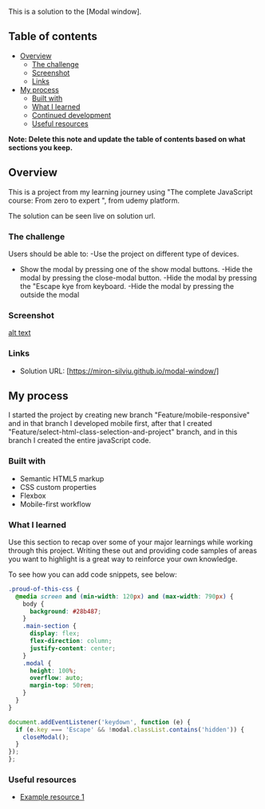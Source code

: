 This is a solution to the [Modal window].

## Table of contents

- [Overview](#overview)
  - [The challenge](#the-challenge)
  - [Screenshot](#screenshot)
  - [Links](#links)
- [My process](#my-process)
  - [Built with](#built-with)
  - [What I learned](#what-i-learned)
  - [Continued development](#continued-development)
  - [Useful resources](#useful-resources)

**Note: Delete this note and update the table of contents based on what sections you keep.**

## Overview

This is a project from my learning journey using "The complete JavaScript course: From zero to expert ", from udemy platform.

The solution can be seen live on solution url.

### The challenge

Users should be able to:
-Use the project on different type of devices.

- Show the modal by pressing one of the show modal buttons.
  -Hide the modal by pressing the close-modal button.
  -Hide the modal by pressing the "Escape kye from keyboard.
  -Hide the modal by pressing the outside the modal

### Screenshot

[alt text](image-1.png)

### Links

- Solution URL: [https://miron-silviu.github.io/modal-window/]

## My process

I started the project by creating new branch "Feature/mobile-responsive" and in that branch I developed mobile first, after that I created "Feature/select-html-class-selection-and-project" branch, and in this branch I created the entire javaScript code.

### Built with

- Semantic HTML5 markup
- CSS custom properties
- Flexbox
- Mobile-first workflow

### What I learned

Use this section to recap over some of your major learnings while working through this project. Writing these out and providing code samples of areas you want to highlight is a great way to reinforce your own knowledge.

To see how you can add code snippets, see below:

```css
.proud-of-this-css {
  @media screen and (min-width: 120px) and (max-width: 790px) {
    body {
      background: #28b487;
    }
    .main-section {
      display: flex;
      flex-direction: column;
      justify-content: center;
    }
    .modal {
      height: 100%;
      overflow: auto;
      margin-top: 50rem;
    }
  }
}
```

```js
document.addEventListener('keydown', function (e) {
  if (e.key === 'Escape' && !modal.classList.contains('hidden')) {
    closeModal();
  }
});
};
```

### Useful resources

- [Example resource 1](https://www.udemy.com/course/the-complete-javascript-course/learn/lecture/22648445#overview)

